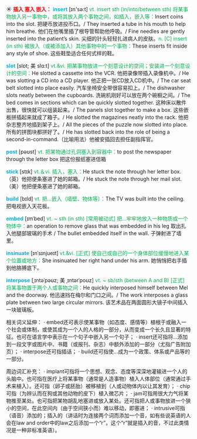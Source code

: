 ☀ <font color="red">**插入 塞入 嵌入：**</font>
<font color="sky blue">**insert**</font> [ɪn'sə:t] 
<font color="#00b050">vt. insert sth (in/into/between sth) 将某事物放入另一事物中，或将其放入两个事物之间，如插入，嵌入等：</font>Insert coins into the slot. 把硬币放进投币口。/ They inserted a tube in his mouth to help him breathe. 他们在他嘴里插了根导管帮助他呼吸。/ Fine needles are gently inserted into the patient’s skin. 尖细的针头轻轻扎进病人的皮肤。<font color="#00b050">n. [C] insert (in sth) 被放入（或被添加入）其他事物中的一个事物：</font>These inserts fit inside any style of shoe. 这些鞋垫适合任何式样的鞋。
           
<font color="sky blue">**slot**</font> [slɒt; 美 slɑ:t]
<font color="#00b050">vt.&vi. 把某事物放进一个刻意设计的空间；安装进一个刻意设计的空间：</font>He slotted a cassette into the VCR. 他把录像带插入录像机中。/ He was slotting a CD into a CD player. 他正把一张CD放入CD机中。/ The car seat belt slotted into place easily. 汽车坐椅安全带很容易扣上。/ The dishwasher slots neatly between the cupboards. 洗碗机刚好可以放在两个碗橱之间。/ The bed comes in sections which can be quickly slotted together. 这种床以散件出售，很快就可以组装起来。/ The panels slot together to make a box. 这些嵌板拼插起来就成了箱子。/ He slotted the magazines neatly into the rack. 他把杂志整齐地插到架子上。/ All the pieces of the puzzle now slotted into place.所有的拼图块都拼好了。/ He has slotted back into the role of being a second-in-command.（比喻用法）他被安插回去担任副指挥官。

<font color="sky blue">**post**</font> [pəʊst] 
<font color="#00b050">vt. 把某物通过孔洞塞入到容器中：</font>to post the newspaper through the letter box 把这份报纸塞进信箱

<font color="sky blue">**stick**</font> [stɪk] 
<font color="#00b050">vt.＆vi. 插入，塞入：</font>He stuck the note through her letter box.（英）他把便条塞进了她的邮箱。/ He stuck the note through her mail slot.（美）他把便条塞进了她的邮箱。

<font color="sky blue">**build**</font> [bɪld] 
<font color="#00b050">vt. 把…嵌入（墙壁、物体等）：</font>The TV was built into the ceiling. 把电视嵌入天花板。
           
<font color="sky blue">**embed**</font> [ɪmˈbed]
<font color="#00b050">vt. ~ sth (in sth) [常用被动式] 把…牢牢地放入一种物质或一个物体中：</font>an operation to remove glass that was embedded in his leg 取出扎入他腿部玻璃的手术 / The bullet embedded itself in the wall. 子弹射进了墙里。
           
<font color="sky blue">**insinuate**</font> [ɪnˈsɪnjueɪt]
<font color="#00b050">vt.&vi. [正式] 使自己或自己的一个身体部位缓慢地进入某个位置或地方：</font>She insinuated her right hand under his arm. 她悄悄把右手插到他胳膊底下。
           
<font color="sky blue">**interpose**</font> [ˌɪntəˈpəʊz; 美 ˌɪntərˈpoʊz]
<font color="#00b050">vt. ~ sb/sth (between A and B) [正式] 将某事物置于两个人或事物之间：</font>He quickly interposed himself between Mel and the doorway. 他迅速挡在梅尔和门口之间。/ The work interposes a glass plate between two large circular mirrors. 该艺术品在两面圆形大镜子中间插入一块玻璃板。

相关词义延伸：
· embed还可表示使某事物（如态度、感情等）植根于或融入一个社会或体制，或使其成为一个人的人格的一部分，从而变成一个长久且显著的特征。也可在语言学中表示在一个句子中嵌入另一个句子；
· insert还可指将…添加到一段文字或图片中、书籍（或报刊、杂志）中额外添加的一部分（尤指广告附加页）；
· interpose还可指插话；
· build还可指使…成为一个政策、体系或产品等的一部分。

周边词汇补充：
· implant可指将一个思想、观念、态度等深深地灌输进一个人的头脑中。也可指在医疗上将某事物（通常是人造事物）植入人体部位（通常通过手术来植入）。还可指（卵子或胚胎）被移植到（人或动物体内以让其发育）；
· chip可指（为辨认而在狗或其他动物的皮下）植入微芯片；
· jam可指用很大力气将某物推至某处。也可指把某物胡乱地塞进或放入某处。还可指把人或事物放进一个狭小的空间，在此空间内（由于空间狭小而）难以移动，即塞进；
· intrusive可指（语音）添加的；插入的（讲话时为连接两个词而添加一个音，如有些说英语的人会在law and order中的law之后添加一个“r”，这个“r”就是插入的音，不过此类情况是一种非标准英语）。



